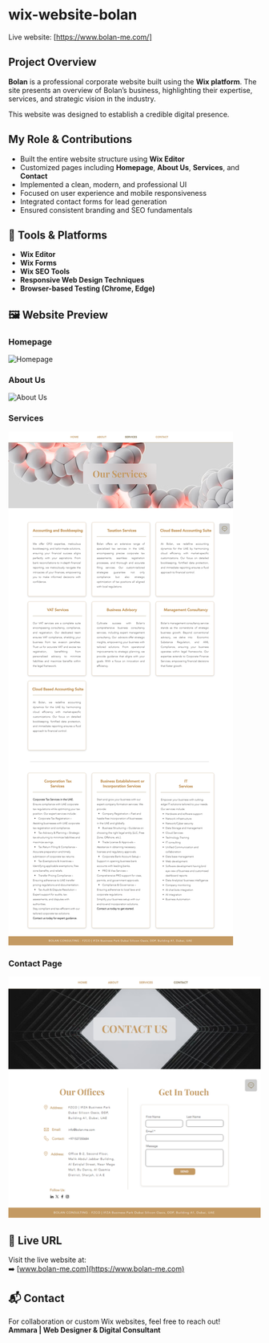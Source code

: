 # wix-website-bolan
Live website: [https://www.bolan-me.com/]

## Project Overview
**Bolan** is a professional corporate website built using the **Wix platform**. The site presents an overview of Bolan’s business, highlighting their expertise, services, and strategic vision in the industry.

This website was designed to establish a credible digital presence.

## My Role & Contributions
- Built the entire website structure using **Wix Editor**
- Customized pages including **Homepage**, **About Us**, **Services**, and **Contact**
- Implemented a clean, modern, and professional UI
- Focused on user experience and mobile responsiveness
- Integrated contact forms for lead generation
- Ensured consistent branding and SEO fundamentals

## 🔧 Tools & Platforms
- **Wix Editor**
- **Wix Forms**
- **Wix SEO Tools**
- **Responsive Web Design Techniques**
- **Browser-based Testing (Chrome, Edge)**

## 🖼️ Website Preview

### Homepage
![Homepage](./screenshots/homepage.png)

### About Us
![About Us](./screenshots/about-us.png)

### Services
![Services](./screenshots/services.png)

### Contact Page
![Contact](./screenshots/contact.png)

## 📍 Live URL
Visit the live website at:  
➡️ [www.bolan-me.com](https://www.bolan-me.com)

## 📬 Contact
For collaboration or custom Wix websites, feel free to reach out!  
**Ammara | Web Designer & Digital Consultant**
